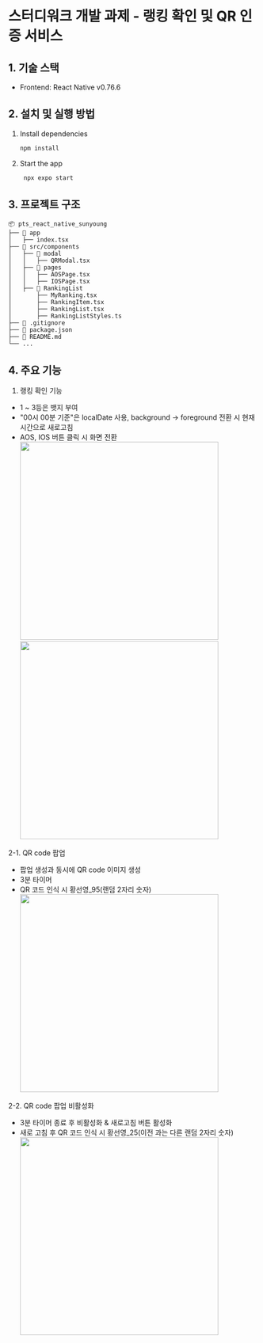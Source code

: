 # 스터디워크 개발 과제 - 랭킹 확인 및 QR 인증 서비스

## 1. 기술 스택

- Frontend: React Native v0.76.6

## 2. 설치 및 실행 방법

1. Install dependencies

   ```bash
   npm install
   ```

2. Start the app

   ```bash
    npx expo start
   ```

## 3. 프로젝트 구조

```
📦 pts_react_native_sunyoung
├── 📂 app
│   ├── index.tsx
├── 📂 src/components
│   ├── 📂 modal
│   │   ├── QRModal.tsx
│   ├── 📂 pages
│   │   ├── AOSPage.tsx
│   │   ├── IOSPage.tsx
│   ├── 📂 RankingList
│       ├── MyRanking.tsx
│       ├── RankingItem.tsx
│       ├── RankingList.tsx
│       ├── RankingListStyles.ts
├── 📜 .gitignore
├── 📜 package.json
├── 📜 README.md
└── ...
```

## 4. 주요 기능

1. 랭킹 확인 기능

- 1 ~ 3등은 뱃지 부여
- "00시 00분 기준"은 localDate 사용, background -> foreground 전환 시 현재 시간으로 새로고침
- AOS, IOS 버튼 클릭 시 화면 전환
  <br/>
  <img src="https://github.com/user-attachments/assets/8ae65f3b-148a-47d6-bf5e-d8d645748c05" width="400"/>
  <img src="https://github.com/user-attachments/assets/f01efa86-26c1-4da3-8d36-3764e6f74cf4" width="400"/>

2-1. QR code 팝업

- 팝업 생성과 동시에 QR code 이미지 생성
- 3분 타이머
- QR 코드 인식 시 황선영\_95(랜덤 2자리 숫자)
  <br/>
  <img src="https://github.com/user-attachments/assets/f03f1eae-7432-4b48-97d7-ea06aa5e5570" width="400"/>

2-2. QR code 팝업 비활성화

- 3분 타이머 종료 후 비활성화 & 새로고침 버튼 활성화
- 새로 고침 후 QR 코드 인식 시 황선영\_25(이전 과는 다른 랜덤 2자리 숫자)
  <br/>
  <img src="https://github.com/user-attachments/assets/2ec6f4a8-72d8-456b-9be5-008652b450d6" width="400"/>
